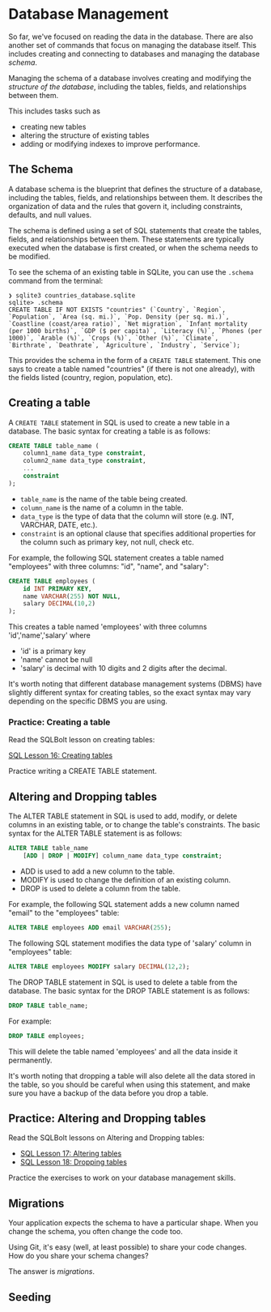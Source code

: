 # Database Management

So far, we've focused on reading the data in the database. There are also
another set of commands that focus on managing the database itself. This
includes creating and connecting to databases and managing the database
_schema_.

Managing the schema of a database involves creating and modifying the _structure 
of the database_, including the tables, fields, and relationships between them. 

This includes tasks such as 
- creating new tables
- altering the structure of existing tables
- adding or modifying indexes to improve performance. 

## The Schema

A database schema is the blueprint that defines the structure of a database, including the tables, fields, and relationships between them. It describes the organization of data and the rules that govern it, including constraints, defaults, and null values.

The schema is defined using a set of SQL statements that create the tables, fields, and relationships between them. These statements are typically executed when the database is first created, or when the schema needs to be modified.

To see the schema of an existing table in SQLite, you can use the `.schema` command from the terminal:

```
❯ sqlite3 countries_database.sqlite
sqlite> .schema
CREATE TABLE IF NOT EXISTS "countries" (`Country`, `Region`, `Population`, `Area (sq. mi.)`, `Pop. Density (per sq. mi.)`, `Coastline (coast/area ratio)`, `Net migration`, `Infant mortality (per 1000 births)`, `GDP ($ per capita)`, `Literacy (%)`, `Phones (per 1000)`, `Arable (%)`, `Crops (%)`, `Other (%)`, `Climate`, `Birthrate`, `Deathrate`, `Agriculture`, `Industry`, `Service`);
```

This provides the schema in the form of a `CREATE TABLE` statement. This one
says to create a table named "countries" (if there is not one already), with the
fields listed (country, region, population, etc).

## Creating a table

A `CREATE TABLE` statement in SQL is used to create a new table in a database. 
The basic syntax for creating a table is as follows:

```sql
CREATE TABLE table_name (
    column1_name data_type constraint,
    column2_name data_type constraint,
    ...
    constraint
);
```

- `table_name` is the name of the table being created.
- `column_name` is the name of a column in the table.
- `data_type` is the type of data that the column will store (e.g. INT, VARCHAR, DATE, etc.).
- `constraint` is an optional clause that specifies additional properties for the column such as primary key, not null, check etc.

For example, the following SQL statement creates a table named "employees" with three columns: "id", "name", and "salary":

```sql
CREATE TABLE employees (
    id INT PRIMARY KEY,
    name VARCHAR(255) NOT NULL,
    salary DECIMAL(10,2)
);
```

This creates a table named 'employees' with three columns 'id','name','salary' where 
- 'id' is a primary key
- 'name' cannot be null
- 'salary' is decimal with 10 digits and 2 digits after the decimal.

It's worth noting that different database management systems (DBMS) have slightly 
different syntax for creating tables, so the exact syntax may vary depending on 
the specific DBMS you are using.

### Practice: Creating a table

Read the SQLBolt lesson on creating tables:

[SQL Lesson 16: Creating tables](https://sqlbolt.com/lesson/creating_tables)

Practice writing a CREATE TABLE statement.

## Altering and Dropping tables

The ALTER TABLE statement in SQL is used to add, modify, or delete columns in an existing table, or to change the table's constraints. The basic syntax for the ALTER TABLE statement is as follows:

```sql
ALTER TABLE table_name
    [ADD | DROP | MODIFY] column_name data_type constraint;
```
- ADD is used to add a new column to the table.
- MODIFY is used to change the definition of an existing column.
- DROP is used to delete a column from the table.

For example, the following SQL statement adds a new column named "email" to the "employees" table:

```sql
ALTER TABLE employees ADD email VARCHAR(255);
```

The following SQL statement modifies the data type of 'salary' column in "employees" table:

```sql
ALTER TABLE employees MODIFY salary DECIMAL(12,2);
```

The DROP TABLE statement in SQL is used to delete a table from the database. The basic syntax for the DROP TABLE statement is as follows:

```sql
DROP TABLE table_name;
```

For example:

```sql
DROP TABLE employees;
```

This will delete the table named 'employees' and all the data inside it permanently.

It's worth noting that dropping a table will also delete all the data stored in the table, so you should be careful when using this statement, and make sure you have a backup of the data before you drop a table.

## Practice: Altering and Dropping tables

Read the SQLBolt lessons on Altering and Dropping tables:
- [SQL Lesson 17: Altering tables](https://sqlbolt.com/lesson/altering_tables)
- [SQL Lesson 18: Dropping tables](https://sqlbolt.com/lesson/dropping_tables)

Practice the exercises to work on your database management skills.

## Migrations

Your application expects the schema to have a particular shape. When you change
the schema, you often change the code too.

Using Git, it's easy (well, at least possible) to share your code changes. How
do you share your schema changes?

The answer is _migrations_.


## Seeding

